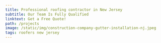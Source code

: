 ```yaml
---
title: Professional roofing contractor in New Jersey
subtitle: Our Team Is Fully Qualified
linktext: Get a Free Quote!
path: /projects
image: /static/img/construction-company-gutter-installation-nj.jpeg
tags: roofers new jersey
---
```

